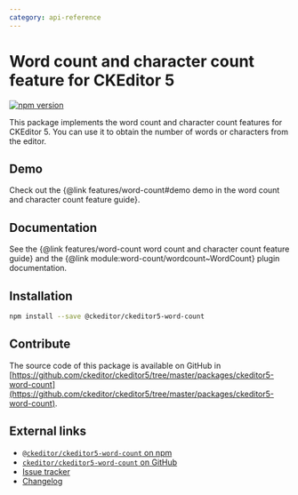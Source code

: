 ```yaml
---
category: api-reference
---
```


# Word count and character count feature for CKEditor 5

[![npm version](https://badge.fury.io/js/%40ckeditor%2Fckeditor5-word-count.svg)](https://www.npmjs.com/package/@ckeditor/ckeditor5-word-count)

This package implements the word count and character count features for CKEditor 5. You can use it to obtain the number of words or characters from the editor.

## Demo

Check out the {@link features/word-count#demo demo in the word count and character count feature guide}.

## Documentation

See the {@link features/word-count word count and character count feature guide} and the {@link module:word-count/wordcount~WordCount} plugin documentation.

## Installation

```bash
npm install --save @ckeditor/ckeditor5-word-count
```

## Contribute

The source code of this package is available on GitHub in [https://github.com/ckeditor/ckeditor5/tree/master/packages/ckeditor5-word-count](https://github.com/ckeditor/ckeditor5/tree/master/packages/ckeditor5-word-count).

## External links

* [`@ckeditor/ckeditor5-word-count` on npm](https://www.npmjs.com/package/@ckeditor/ckeditor5-word-count)
* [`ckeditor/ckeditor5-word-count` on GitHub](https://github.com/ckeditor/ckeditor5/tree/master/packages/ckeditor5-word-count)
* [Issue tracker](https://github.com/ckeditor/ckeditor5/issues)
* [Changelog](https://github.com/ckeditor/ckeditor5/blob/master/CHANGELOG.md)
